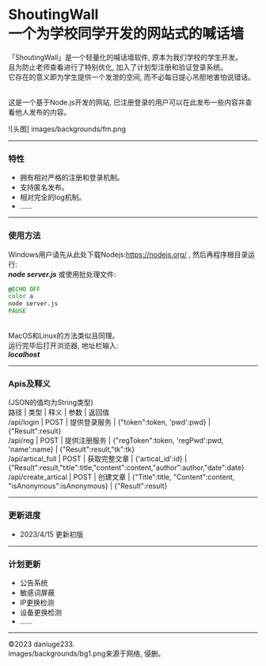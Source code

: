 # ShoutingWall<br/>一个为学校同学开发的网站式的喊话墙

「ShoutingWall」是一个轻量化的喊话墙软件, 原本为我们学校的学生开发。<br/>
且为防止老师查看进行了特别优化, 加入了计划型注册和验证登录系统。<br/>
它存在的意义即为学生提供一个发泄的空间, 而不必每日提心吊胆地害怕说错话。<br/><br/>

这是一个基于Node.js开发的网站, 已注册登录的用户可以在此发布一些内容并查看他人发布的内容。<br/>

![头图] images/backgrounds/fm.png

--------
### 特性
- 拥有相对严格的注册和登录机制。
- 支持匿名发布。
- 相对完全的log机制。
- ......

--------
### 使用方法
Windows用户请先从此处下载Nodejs:https://nodejs.org/ , 然后再程序根目录运行:<br/>
<b><i>node server.js</i></b>
或使用批处理文件:
```bat
@ECHO OFF
color a
node server.js
PAUSE
```
<br/>
MacOS和Linux的方法类似且同理。<br/>
运行完毕后打开浏览器, 地址栏输入:<br/>
<b><i>localhost</i></b>

--------
### Apis及释义
(JSON的值均为String类型)<br/>
路径 | 类型 | 释义 | 参数 | 返回值<br/>
/api/login | POST | 提供登录服务 | {"token":token, 'pwd':pwd} | {"Result":result}<br/>
/api/reg | POST | 提供注册服务 | {"regToken":token, 'regPwd':pwd, 'name':name} | {"Result":result,"tk":tk}<br/>
/api/artical_full | POST | 获取完整文章 | {'artical_id':id} | {"Result":result,"title":title,"content":content,"author":author,"date":date}<br/>
/api/create_artical | POST | 创建文章 | {"Title":title, "Content":content, "isAnonymous":isAnonymous} | {"Result":result}

--------
### 更新进度
- 2023/4/15 更新初版

--------
### 计划更新
- 公告系统
- 敏感词屏蔽
- IP更换检测
- 设备更换检测
- ......

--------
©2023 daniuge233.<br/>
images/backgrounds/bg1.png来源于网络, 侵删。
